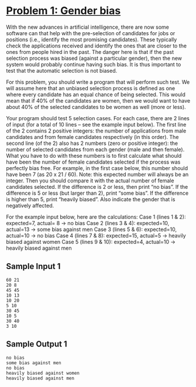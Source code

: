 # [Problem 1: Gender bias](https://www.unb.ca/saintjohn/sase/_assets/documents/problems2019.pdf)

With the new advances in artificial intelligence, there are now some software can that help 
with the pre-selection of candidates for jobs or positions (i.e., identify the most promising 
candidates). These typically check the applications received and identify the ones that are 
closer to the ones from people hired in the past. The danger here is that if the past selection 
process was biased (against a particular gender), then the new system would probably continue 
having such bias. It is thus important to test that the automatic selection is not biased. 

For this problem, you should write a program that will perform such test. We will assume here 
that an unbiased selection process is defined as one where every candidate has an equal 
chance of being selected. This would mean that if 40% of the candidates are women, then we 
would want to have about 40% of the selected candidates to be women as well (more or less). 

Your program should test 5 selection cases. For each case, there are 2 lines of input (for a total 
of 10 lines – see the example input below). The first line of the 2 contains 2 positive integers: 
the number of applications from male candidates and from female candidates respectively (in 
this order). The second line (of the 2) also has 2 numbers (zero or positive integer): the number 
of selected candidates from each gender (male and then female). What you have to do with 
these numbers is to first calculate what should have been the number of female candidates 
selected if the process was perfectly bias free. For example, in the first case below, this number 
should have been 7 (as 20 x 21 / 60). Note: this expected number will always be an integer. 
Then you should compare it with the actual number of female candidates selected. If the 
difference is 2 or less, then print “no bias”. If the difference is 5 or less (but larger than 2), print 
“some bias”. If the difference is higher than 5, print “heavily biased”. Also indicate the gender 
that is negatively affected.

For the example input below, here are the calculations:
Case 1 (lines 1 & 2): expected=7, actual= 8 -> no bias
Case 2 (lines 3 & 4): expected=10, actual=13 -> some bias against men
Case 3 (lines 5 & 6): expected=10, actual=10 -> no bias
Case 4 (lines 7 & 8): expected=15, actual=5 -> heavily biased against women
Case 5 (lines 9 & 10): expected=4, actual=10 -> heavily biased against men

## Sample Input 1
```
60 21
20 8
45 45
10 13
10 20
5 10
30 45
10 5
30 40
3 10
```

## Sample Output 1
```
no bias
some bias against men
no bias
heavily biased against women
heavily biased against men
```
